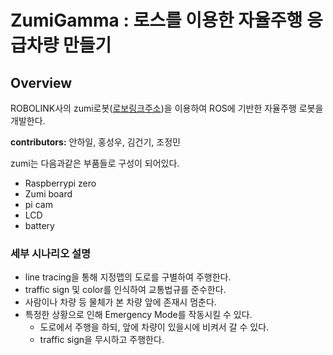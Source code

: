 ZumiGamma : 로스를 이용한 자율주행 응급차량 만들기
==================

Overview
------------------

  ROBOLINK사의 zumi로봇([로보링크주소](https://github.com/leggedrobotics/darknet_ros))을 이용하여 ROS에 기반한 자율주행 로봇을 개발한다.
  
  **contributors:** 안하일, 홍성우, 김건기, 조정민

  zumi는 다음과같은 부품들로 구성이 되어있다.  

- Raspberrypi zero  
- Zumi board  
- pi cam  
- LCD  
- battery

### 세부 시나리오 설명

- line tracing을 통해 지정맵의 도로를 구별하여 주행한다.
- traffic sign 및 color를 인식하여 교통법규를 준수한다.
- 사람이나 차량 등 물체가 본 차량 앞에 존재시 멈춘다.
- 특정한 상황으로 인해 Emergency Mode를 작동시킬 수 있다.
  - 도로에서 주행을 하되, 앞에 차량이 있을시에 비켜서 갈 수 있다.
  - traffic sign을 무시하고 주행한다.
